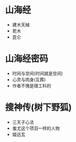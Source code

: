 # 山海经

- 建木天梯
- 若木
- 昆仑

# 山海经密码

- 时间与空间(时间就是空间)
- 心灵与肉身(互葬)
- 作者不愧是理工科的

# 搜神传(树下野狐)

- 三天子心法
- 蚩尤这个项羽一样的人物
- 姬远玄